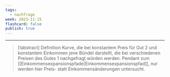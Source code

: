 ```yaml
---
tags:
  - nachfrage
week: 2023-11-15
flashcard: false
publish: true
---
```

***

> [!abstract] Definition
> Kurve, die bei konstantem Preis für Gut 2 und konstantem Einkommen jene Bündel darstellt, die bei verschiedenen Preisen des Gutes 1 nachgefragt würden werden.
> Pendant zum [[Einkommensexpansionspfade|Einkommensexpansionspfad]], nur werden hier Preis- statt Einkommensänderungen untersucht.

